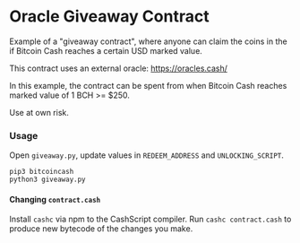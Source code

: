 # Oracle Giveaway Contract

Example of a "giveaway contract", where anyone can claim the coins in the
if Bitcoin Cash reaches a certain USD marked value.

This contract uses an external oracle: https://oracles.cash/

In this example, the contract can be spent from when Bitcoin Cash reaches
marked value of 1 BCH >= $250.

Use at own risk.

### Usage

Open `giveaway.py`, update values in `REDEEM_ADDRESS` and `UNLOCKING_SCRIPT`.

```
pip3 bitcoincash
python3 giveaway.py
```

#### Changing `contract.cash`

Install `cashc` via npm to the CashScript compiler. Run `cashc contract.cash`
to produce new bytecode of the changes you make.
